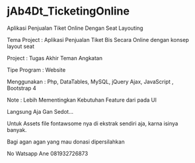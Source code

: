 # jAb4Dt_TicketingOnline
Aplikasi Penjualan Tiket Online Dengan Seat Layouting 


Tema Project	: Aplikasi Penjualan Tiket Bis Secara Online dengan konsep  layout seat

Project		: Tugas Akhir Teman Angkatan

Tipe Program	: Website

Menggunakan	: Php, DataTables, MySQL, jQuery Ajax, JavaScript , Bootstrap 4

Note		: Lebih Mementingkan Kebutuhan Feature  dari pada UI



Langsung Aja Gan Sedot...

Untuk Assets file fontawsome nya di ekstrak sendiri aja, karna isinya banyak.


Bagi agan agan yang mau donasi dipersilahkan

No Watsapp Ane 081932726873
